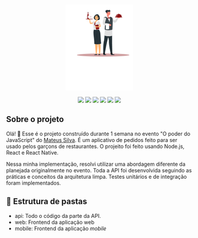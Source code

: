 <p align="center">
  <img src="./assets/logo.png" />
</p>

<div align="center">
  <image src="https://img.shields.io/badge/Node.js-43853D?style=for-the-badge&logo=node.js&logoColor=white" />
  <image src="https://img.shields.io/badge/MongoDB-4EA94B?style=for-the-badge&logo=mongodb&logoColor=white" />
  <image src="https://img.shields.io/badge/TypeScript-007ACC?style=for-the-badge&logo=typescript&logoColor=white" />
  <image src="https://img.shields.io/badge/React-20232A?style=for-the-badge&logo=react&logoColor=61DAFB" />
  <image src="https://img.shields.io/badge/React_Native-20232A?style=for-the-badge&logo=react&logoColor=61DAFB" />
  <image src="https://img.shields.io/badge/Tailwind_CSS-38B2AC?style=for-the-badge&logo=tailwind-css&logoColor=white" />
</div>

## Sobre o projeto

Olá! 🤘 Esse é o projeto construído durante 1 semana no evento "O poder do JavaScript" do [Mateus Silva](https://www.linkedin.com/in/mateusilva/). É um aplicativo de pedidos feito para ser usado pelos garçons de restaurantes. O projeito foi feito usando Node.js, React e React Native.

Nessa minha implementação, resolvi utilizar uma abordagem diferente da planejada originalmente no evento. Toda a API foi desenvolvida seguindo as práticas e conceitos da arquitetura limpa. Testes unitários e de integração foram implementados.

## 📂 Estrutura de pastas

- api: Todo o código da parte da API.
- web: Frontend da aplicação web
- mobile: Frontend da aplicação _mobile_